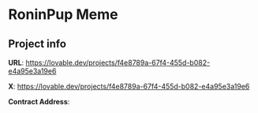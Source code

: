 # RoninPup Meme

## Project info

**URL**: https://lovable.dev/projects/f4e8789a-67f4-455d-b082-e4a95e3a19e6

**X**: https://lovable.dev/projects/f4e8789a-67f4-455d-b082-e4a95e3a19e6

**Contract Address**: 